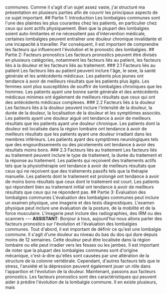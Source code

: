 communes. Comme il s'agit d'un sujet assez vaste, j'ai structuré ma présentation en plusieurs parties afin de couvrir les principaux aspects de ce sujet important. ## Partie 1: Introduction Les lombalgies communes sont l'une des plaintes les plus courantes chez les patients, en particulier chez ceux qui sont actifs physiquement. Bien que la plupart des lombalgies soient auto-limitantes et ne nécessitent pas d'intervention médicale, certaines lombalgies peuvent entraîner une douleur chronique invalidante et une incapacité à travailler. Par conséquent, il est important de comprendre les facteurs qui influencent l'évolution et le pronostic des lombalgies. ## Partie 2: Facteurs pronostics Les facteurs pronostics peuvent être divisés en plusieurs catégories, notamment les facteurs liés au patient, les facteurs liés à la douleur et les facteurs liés au traitement. ### 2.1 Facteurs liés au patient Les facteurs liés au patient peuvent inclure l'âge, le sexe, la santé générale et les antécédents médicaux. Les patients plus jeunes ont tendance à avoir de meilleurs résultats que les patients plus âgés. Les femmes sont plus susceptibles de souffrir de lombalgies chroniques que les hommes. Les patients ayant une bonne santé générale et des antécédents médicaux minimes ont également de meilleurs résultats que ceux qui ont des antécédents médicaux complexes. ### 2.2 Facteurs liés à la douleur Les facteurs liés à la douleur peuvent inclure l'intensité de la douleur, la durée de la douleur, la localisation de la douleur et les symptômes associés. Les patients ayant une douleur aiguë ont tendance à avoir de meilleurs résultats que les patients ayant une douleur chronique. Les patients dont la douleur est localisée dans la région lombaire ont tendance à avoir de meilleurs résultats que les patients ayant une douleur irradiant dans les membres inférieurs. Les patients ayant des symptômes neurologiques tels que des engourdissements ou des picotements ont tendance à avoir des résultats moins bons. ### 2.3 Facteurs liés au traitement Les facteurs liés au traitement peuvent inclure le type de traitement, la durée du traitement et la réponse au traitement. Les patients qui reçoivent des traitements actifs tels que la physiothérapie ont tendance à avoir de meilleurs résultats que ceux qui ne reçoivent que des traitements passifs tels que la thérapie manuelle. Les patients dont le traitement est prolongé ont tendance à avoir de moins bons résultats que ceux dont le traitement est court. Les patients qui répondent bien au traitement initial ont tendance à avoir de meilleurs résultats que ceux qui ne répondent pas. ## Partie 3: Évaluation des lombalgies communes L'évaluation des lombalgies communes peut inclure un examen physique, une imagerie et des tests diagnostiques. L'examen physique peut inclure une évaluation de la posture, de la mobilité et de la force musculaire. L'imagerie peut inclure des radiographies, des IRM ou des scanners --- **ASSISTANT**: Bonjour à tous, aujourd'hui nous allons parler des facteurs pronostics sur l'évolution et l'évaluation des lombalgies communes. Tout d'abord, il est important de définir ce qu'est une lombalgie commune. Il s'agit d'une douleur au niveau du bas du dos qui dure depuis moins de 12 semaines. Cette douleur peut être localisée dans la région lombaire ou elle peut irradier vers les fesses ou les jambes. Il est important de noter que la plupart des lombalgies communes sont d'origine mécanique, c'est-à-dire qu'elles sont causées par une altération de la structure de la colonne vertébrale. Cependant, d'autres facteurs tels que le stress, l'anxiété et la dépression peuvent également jouer un rôle dans l'apparition et l'évolution de la douleur. Maintenant, passons aux facteurs pronostics. Les facteurs pronostics sont des caractéristiques qui peuvent aider à prédire l'évolution de la lombalgie commune. Il en existe plusieurs, mais
